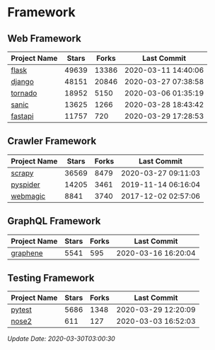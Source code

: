 # Framework

## Web Framework

| Project Name | Stars | Forks | Last Commit |
| ------------ | ----- | ----- | ----------- |
| [flask](https://github.com/pallets/flask) | 49639 | 13386 | 2020-03-11 14:40:06 |
| [django](https://github.com/django/django) | 48151 | 20846 | 2020-03-27 07:38:58 |
| [tornado](https://github.com/tornadoweb/tornado) | 18952 | 5150 | 2020-03-06 01:35:19 |
| [sanic](https://github.com/huge-success/sanic) | 13625 | 1266 | 2020-03-28 18:43:42 |
| [fastapi](https://github.com/tiangolo/fastapi) | 11757 | 720 | 2020-03-29 17:28:53 |

## Crawler Framework

| Project Name | Stars | Forks | Last Commit |
| ------------ | ----- | ----- | ----------- |
| [scrapy](https://github.com/scrapy/scrapy) | 36569 | 8479 | 2020-03-27 09:11:03 |
| [pyspider](https://github.com/binux/pyspider) | 14205 | 3461 | 2019-11-14 06:16:04 |
| [webmagic](https://github.com/code4craft/webmagic) | 8841 | 3740 | 2017-12-02 02:57:06 |

## GraphQL Framework

| Project Name | Stars | Forks | Last Commit |
| ------------ | ----- | ----- | ----------- |
| [graphene](https://github.com/graphql-python/graphene) | 5541 | 595 | 2020-03-16 16:20:04 |

## Testing Framework

| Project Name | Stars | Forks | Last Commit |
| ------------ | ----- | ----- | ----------- |
| [pytest](https://github.com/pytest-dev/pytest) | 5686 | 1348 | 2020-03-29 12:20:09 |
| [nose2](https://github.com/nose-devs/nose2) | 611 | 127 | 2020-03-03 16:52:03 |

*Update Date: 2020-03-30T03:00:30*